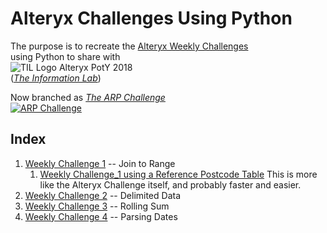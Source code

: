 # Alteryx Challenges Using Python
The purpose is to recreate the [Alteryx Weekly Challenges](https://community.alteryx.com/t5/Weekly-Challenge/Weekly-Challenge-Index-amp-Welcome/td-p/48275)  
using Python to share with  
![TIL Logo Alteryx PotY 2018](https://www.theinformationlab.co.uk/wp-content/uploads/2016/01/Alteryx-PotY-Colour@0.5x-e1528189341933.png)  
(*[The Information Lab](https://theinformationlab.co.uk/)*)

Now branched as [_The ARP Challenge_](https://github.com/The-ARP-Challenge/Challenges)  
[![ARP Challenge](https://avatars0.githubusercontent.com/u/42900357?s=400&u=28e0f630142a4c68cbde7316db1f9914801d2be6&v=4)](https://github.com/The-ARP-Challenge/Challenges)  

## Index

1. [Weekly Challenge 1](WC_01.ipynb) -- Join to Range  
    1. [Weekly Challenge_1 using a Reference Postcode Table](WC_01-with_master_range.ipynb) This is more like the Alteryx Challenge itself, and probably faster and easier.  
1. [Weekly Challenge 2](WC_02.ipynb) -- Delimited Data  
1. [Weekly Challenge 3](WC_03.ipynb) -- Rolling Sum  
1. [Weekly Challenge 4](WC_04.ipynb) -- Parsing Dates  
